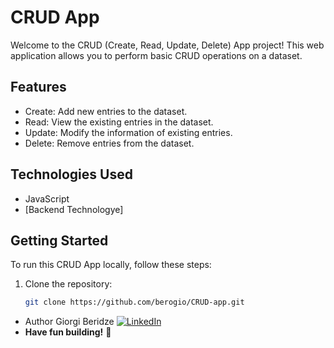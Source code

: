 
# CRUD App

Welcome to the CRUD (Create, Read, Update, Delete) App project! This web application allows you to perform basic CRUD operations on a dataset.

## Features

- Create: Add new entries to the dataset.
- Read: View the existing entries in the dataset.
- Update: Modify the information of existing entries.
- Delete: Remove entries from the dataset.

## Technologies Used


- JavaScript
- [Backend Technologye]



## Getting Started

To run this CRUD App locally, follow these steps:

1. Clone the repository:

   ```bash
   git clone https://github.com/berogio/CRUD-app.git
- Author Giorgi Beridze [![LinkedIn](https://img.shields.io/badge/-LinkedIn-0077B5?logo=linkedin&logoColor=white&style=flat)](https://www.linkedin.com/in/giorgi-beridze-427902238/)
- **Have fun building!** 🚀
